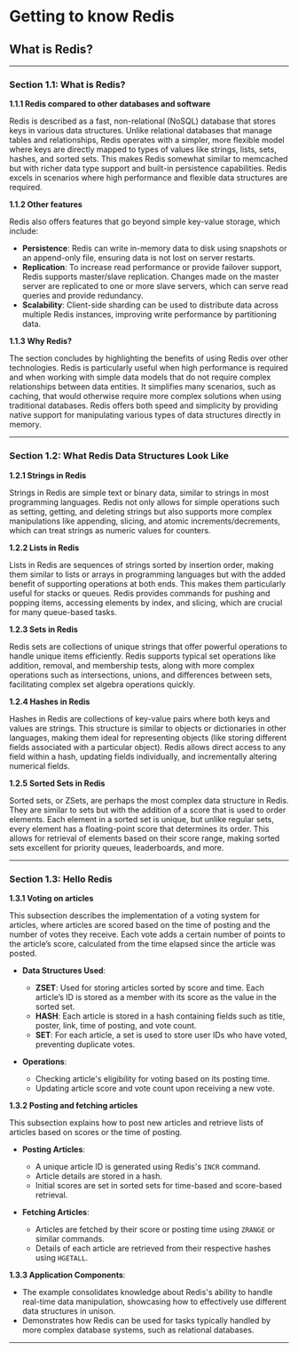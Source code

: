# Getting to know Redis

## What is Redis?
---

### Section 1.1: What is Redis?

**1.1.1 Redis compared to other databases and software**

Redis is described as a fast, non-relational (NoSQL) database that stores keys in various data structures. Unlike relational databases that manage tables and relationships, Redis operates with a simpler, more flexible model where keys are directly mapped to types of values like strings, lists, sets, hashes, and sorted sets. This makes Redis somewhat similar to memcached but with richer data type support and built-in persistence capabilities. Redis excels in scenarios where high performance and flexible data structures are required.

**1.1.2 Other features**

Redis also offers features that go beyond simple key-value storage, which include:
- **Persistence**: Redis can write in-memory data to disk using snapshots or an append-only file, ensuring data is not lost on server restarts.
- **Replication**: To increase read performance or provide failover support, Redis supports master/slave replication. Changes made on the master server are replicated to one or more slave servers, which can serve read queries and provide redundancy.
- **Scalability**: Client-side sharding can be used to distribute data across multiple Redis instances, improving write performance by partitioning data.

**1.1.3 Why Redis?**

The section concludes by highlighting the benefits of using Redis over other technologies. Redis is particularly useful when high performance is required and when working with simple data models that do not require complex relationships between data entities. It simplifies many scenarios, such as caching, that would otherwise require more complex solutions when using traditional databases. Redis offers both speed and simplicity by providing native support for manipulating various types of data structures directly in memory.

---

### Section 1.2: What Redis Data Structures Look Like

**1.2.1 Strings in Redis**

Strings in Redis are simple text or binary data, similar to strings in most programming languages. Redis not only allows for simple operations such as setting, getting, and deleting strings but also supports more complex manipulations like appending, slicing, and atomic increments/decrements, which can treat strings as numeric values for counters.

**1.2.2 Lists in Redis**

Lists in Redis are sequences of strings sorted by insertion order, making them similar to lists or arrays in programming languages but with the added benefit of supporting operations at both ends. This makes them particularly useful for stacks or queues. Redis provides commands for pushing and popping items, accessing elements by index, and slicing, which are crucial for many queue-based tasks.

**1.2.3 Sets in Redis**

Redis sets are collections of unique strings that offer powerful operations to handle unique items efficiently. Redis supports typical set operations like addition, removal, and membership tests, along with more complex operations such as intersections, unions, and differences between sets, facilitating complex set algebra operations quickly.

**1.2.4 Hashes in Redis**

Hashes in Redis are collections of key-value pairs where both keys and values are strings. This structure is similar to objects or dictionaries in other languages, making them ideal for representing objects (like storing different fields associated with a particular object). Redis allows direct access to any field within a hash, updating fields individually, and incrementally altering numerical fields.

**1.2.5 Sorted Sets in Redis**

Sorted sets, or ZSets, are perhaps the most complex data structure in Redis. They are similar to sets but with the addition of a score that is used to order elements. Each element in a sorted set is unique, but unlike regular sets, every element has a floating-point score that determines its order. This allows for retrieval of elements based on their score range, making sorted sets excellent for priority queues, leaderboards, and more.

---

### Section 1.3: Hello Redis

**1.3.1 Voting on articles**

This subsection describes the implementation of a voting system for articles, where articles are scored based on the time of posting and the number of votes they receive. Each vote adds a certain number of points to the article’s score, calculated from the time elapsed since the article was posted.

- **Data Structures Used**: 
  - **ZSET**: Used for storing articles sorted by score and time. Each article’s ID is stored as a member with its score as the value in the sorted set.
  - **HASH**: Each article is stored in a hash containing fields such as title, poster, link, time of posting, and vote count.
  - **SET**: For each article, a set is used to store user IDs who have voted, preventing duplicate votes.

- **Operations**:
  - Checking article's eligibility for voting based on its posting time.
  - Updating article score and vote count upon receiving a new vote.

**1.3.2 Posting and fetching articles**

This subsection explains how to post new articles and retrieve lists of articles based on scores or the time of posting. 

- **Posting Articles**:
  - A unique article ID is generated using Redis's `INCR` command.
  - Article details are stored in a hash.
  - Initial scores are set in sorted sets for time-based and score-based retrieval.

- **Fetching Articles**:
  - Articles are fetched by their score or posting time using `ZRANGE` or similar commands.
  - Details of each article are retrieved from their respective hashes using `HGETALL`.

**1.3.3 Application Components**:
  - The example consolidates knowledge about Redis's ability to handle real-time data manipulation, showcasing how to effectively use different data structures in unison.
  - Demonstrates how Redis can be used for tasks typically handled by more complex database systems, such as relational databases.

---